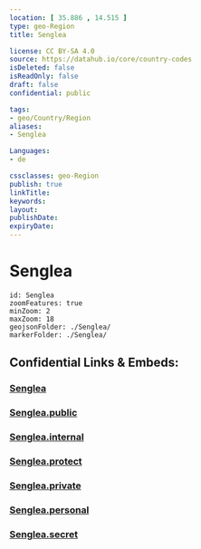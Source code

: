 ```yaml
---
location: [ 35.886 , 14.515 ] 
type: geo-Region
title: Senglea

license: CC BY-SA 4.0
source: https://datahub.io/core/country-codes
isDeleted: false
isReadOnly: false
draft: false
confidential: public

tags:
- geo/Country/Region
aliases:
- Senglea

Languages:
- de

cssclasses: geo-Region
publish: true
linkTitle: 
keywords: 
layout: 
publishDate: 
expiryDate: 
---
```


# Senglea

```leaflet
id: Senglea
zoomFeatures: true 
minZoom: 2 
maxZoom: 18
geojsonFolder: ./Senglea/
markerFolder: ./Senglea/
```


## Confidential Links & Embeds: 

### [Senglea](/_Standards/Earth/Continent/Europe/Europe~South/Malta/Cities~Malta/Senglea.md) 

### [Senglea.public](/_public/Earth/Continent/Europe/Europe~South/Malta/Cities~Malta/Senglea.public.md) 

### [Senglea.internal](/_internal/Earth/Continent/Europe/Europe~South/Malta/Cities~Malta/Senglea.internal.md) 

### [Senglea.protect](/_protect/Earth/Continent/Europe/Europe~South/Malta/Cities~Malta/Senglea.protect.md) 

### [Senglea.private](/_private/Earth/Continent/Europe/Europe~South/Malta/Cities~Malta/Senglea.private.md) 

### [Senglea.personal](/_personal/Earth/Continent/Europe/Europe~South/Malta/Cities~Malta/Senglea.personal.md) 

### [Senglea.secret](/_secret/Earth/Continent/Europe/Europe~South/Malta/Cities~Malta/Senglea.secret.md)


